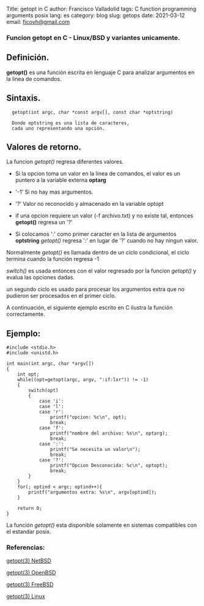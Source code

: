 Title: getopt in C
author: Francisco Valladolid
tags: C function programming arguments posix 
lang: es
category: blog
slug: getops
date: 2021-03-12
email: ficovh@gmail.com

### Funcion getopt en C - Linux/BSD y variantes unicamente.

## Definición.

 **getopt()** es una función escrita en lenguaje C para analizar argumentos en la linea de comandos.

## Sintaxis.
```
  getopt(int argc, char *const argv[], const char *optstring)

  Donde optstring es una lista de caracteres, 
  cada uno representando una opción.
```

## Valores de retorno.

La funcion *getopt()* regresa diferentes valores.

* Si la opcion toma un valor en la linea de comandos, el valor es un puntero
a la variable externa **optarg**

* '-1' Si no hay mas argumentos.
* '?' Valor no reconocido y almacenado en la variable optopt
* if una opcion requiere un valor (-f archivo.txt) y no existe tal, entonces **getopt()** regresa un '?'

* Si colocamos ':' como primer caracter en la lista de argumentos **optstring** *getopt()* regresa
':' en lugar de '?' cuando no hay ningun valor.

Normalmente *getopt()* es llamada dentro de un ciclo condicional, el ciclo termina cuando la función regresa -1

*switch()* es usada entonces con el valor regresado por la funcion *getopt()* y evalua las opciones dadas.

un segundo ciclo es usado para procesar los argumentos extra que no pudieron ser procesados en el primer ciclo.

A continuación, el siguiente ejemplo escrito en C ilustra la función correctamente.

## Ejemplo:

```
#include <stdio.h>
#include <unistd.h>

int main(int argc, char *argv[])
{
	int opt;
	while((opt=getopt(argc, argv, ":if:lxr")) != -1)
	{
		switch(opt)
		{
			case 'i':
			case 'l':
			case 'r':
				printf("opcion: %c\n", opt);
				break;
			case 'f':
				printf("nombre del archivo: %s\n", optarg);
				break;
			case ':':
				printf("Se necesita un valor\n");
				break;
			case '?':
				printf("Opcion Desconocida: %c\n", optopt);
				break;
		}
	}
	for(; optind < argc; optind++){
		printf("argumentos extra: %s\n", argv[optind]);
	}

	return 0;
}

```
La función *getopt()* esta disponible solamente en sistemas compatibles con el estandar posix.  

### Referencias:

[getopt(3) NetBSD](http://man.netbsd.org/getopt.3)

[getopt(3) OpenBSD](http://man.openbsd.org/getopt.3)

[getopt(3) FreeBSD](https://www.freebsd.org/cgi/man.cgi?query=getopt&apropos=0&sektion=3&manpath=FreeBSD+12.2-RELEASE+and+Ports&arch=default&format=html)

[getopt(3) Linux](https://man7.org/linux/man-pages/man3/getopt.3.html)


